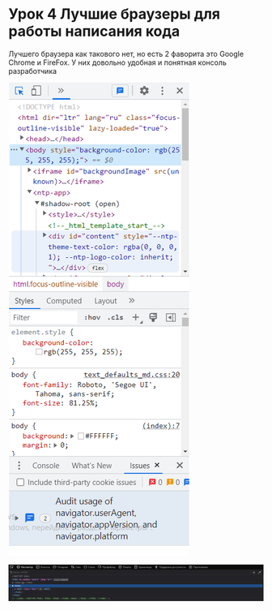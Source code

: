 # Урок 4 Лучшие браузеры для работы написания кода

Лучшего браузера как такового нет, но есть 2 фаворита это Google Chrome и FireFox. У них довольно удобная и понятная консоль разработчика

![alt](/assets/images/learn/lesson-1.4/chrome.png)

![alt](/assets/images/learn/lesson-1.4/firefox.png)
